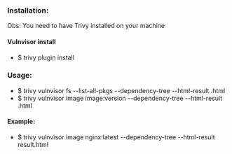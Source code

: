 ### Installation:

Obs: You need to have Trivy installed on your machine

#### Vulnvisor install

- $ trivy plugin install <path to vulnvisor_vx.x.x_.tar.gz>

### Usage:

- $ trivy vulnvisor fs <path> --list-all-pkgs --dependency-tree --html-result <output>.html
- $ trivy vulnvisor image image:version --dependency-tree --html-result <output>.html


#### Example:

- $ trivy vulnvisor image nginx:latest --dependency-tree --html-result result.html
